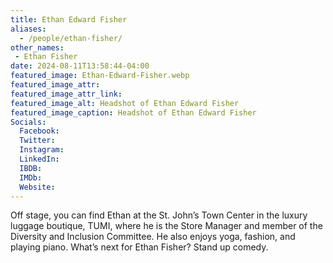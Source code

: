 ```yaml
---
title: Ethan Edward Fisher
aliases: 
  - /people/ethan-fisher/
other_names: 
 - Ethan Fisher
date: 2024-08-11T13:58:44-04:00
featured_image: Ethan-Edward-Fisher.webp
featured_image_attr: 
featured_image_attr_link: 
featured_image_alt: Headshot of Ethan Edward Fisher
featured_image_caption: Headshot of Ethan Edward Fisher
Socials:
  Facebook: 
  Twitter: 
  Instagram: 
  LinkedIn: 
  IBDB: 
  IMDb:
  Website: 
---
```

Off stage, you can find Ethan at the St. John’s Town Center in the luxury luggage boutique, TUMI, where he is the Store Manager and member of the Diversity and Inclusion Committee. He also enjoys yoga, fashion, and playing piano. What’s next for Ethan Fisher? Stand up comedy.